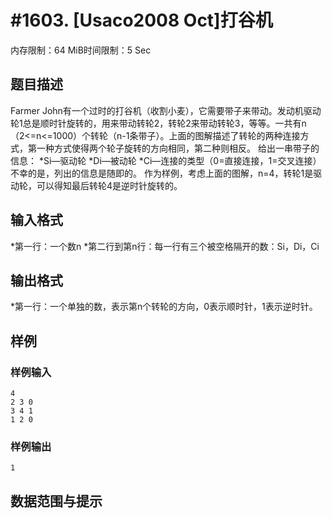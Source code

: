 # #1603. [Usaco2008 Oct]打谷机

内存限制：64 MiB时间限制：5 Sec

## 题目描述

Farmer John有一个过时的打谷机（收割小麦），它需要带子来带动。发动机驱动轮1总是顺时针旋转的，用来带动转轮2，转轮2来带动转轮3，等等。一共有n（2<=n<=1000）个转轮（n-1条带子）。上面的图解描述了转轮的两种连接方式，第一种方式使得两个轮子旋转的方向相同，第二种则相反。 给出一串带子的信息： *Si&mdash;驱动轮 *Di&mdash;被动轮 *Ci&mdash;连接的类型（0=直接连接，1=交叉连接） 不幸的是，列出的信息是随即的。 作为样例，考虑上面的图解，n=4，转轮1是驱动轮，可以得知最后转轮4是逆时针旋转的。 

## 输入格式

*第一行：一个数n *第二行到第n行：每一行有三个被空格隔开的数：Si，Di，Ci 

## 输出格式

*第一行：一个单独的数，表示第n个转轮的方向，0表示顺时针，1表示逆时针。 

## 样例

### 样例输入

    
    4
    2 3 0
    3 4 1
    1 2 0
    
    
    

### 样例输出

    
    1
    
    

## 数据范围与提示
